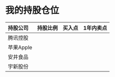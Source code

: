 # 我的持股仓位

| 持股公司 | 持股比例 | 买入点 | 1年内卖点 |
| :--- | :--- |:--- |:--- |
| 腾讯控股 |  |  |  |
| 苹果Apple |  |  |  |
| 安井食品 |  |  |  |
| 宇新股份 |  |  |  |
